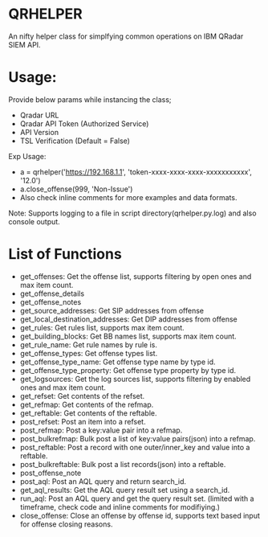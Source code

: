 # QRHELPER
An nifty helper class for simplfying common operations on IBM QRadar SIEM API.

# Usage:
Provide below params while instancing the class;
- Qradar URL
- Qradar API Token (Authorized Service)
- API Version
- TSL Verification (Default = False)
  
Exp Usage:
- a = qrhelper('https://192.168.1.1', 'token-xxxx-xxxx-xxxx-xxxxxxxxxxx', '12.0')
- a.close_offense(999, 'Non-Issue')
- Also check inline comments for more examples and data formats.
  
Note: Supports logging to a file in script directory(qrhelper.py.log) and also console output.

# List of Functions  
-    get_offenses: Get the offense list, supports filtering by open ones and max item count.
-    get_offense_details
-    get_offense_notes
-    get_source_addresses: Get SIP addresses from offense
-    get_local_destination_addresses: Get DIP addresses from offense
-    get_rules: Get rules list, supports max item count.
-    get_building_blocks: Get BB names list, supports max item count.
-    get_rule_name: Get rule names by rule is.
-    get_offense_types: Get offense types list.
-    get_offense_type_name: Get offense type name by type id.
-    get_offense_type_property: Get offense type property by type id.
-    get_logsources: Get the log sources list, supports filtering by enabled ones and max item count.
-    get_refset: Get contents of the refset.
-    get_refmap: Get contents of the refmap.
-    get_reftable: Get contents of the reftable.
-    post_refset: Post an item into a refset.
-    post_refmap: Post a key:value pair into a refmap.
-    post_bulkrefmap: Bulk post a list of key:value pairs(json) into a refmap.
-    post_reftable: Post a record with one outer/inner_key and value into a reftable.
-    post_bulkreftable: Bulk post a list records(json) into a reftable.
-    post_offense_note
-    post_aql: Post an AQL query and return search_id.
-    get_aql_results: Get the AQL query result set using a search_id.
-    run_aql: Post an AQL query and get the query result set. (limited with a timeframe, check code and inline comments for modifiying.)
-    close_offense: Close an offense by offense id, supports text based input for offense closing reasons.
